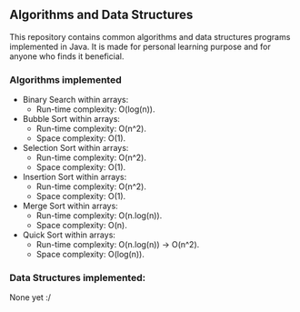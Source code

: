 ## Algorithms and Data Structures
This repository contains common algorithms and data structures programs implemented in Java. It is made for personal learning purpose and for anyone who finds it beneficial.

### Algorithms implemented
* Binary Search within arrays:
  * Run-time complexity: O(log(n)).
* Bubble Sort within arrays:
  * Run-time complexity: O(n^2).
  * Space complexity: O(1).
* Selection Sort within arrays:
  * Run-time complexity: O(n^2).
  * Space complexity: O(1).
* Insertion Sort within arrays:
  * Run-time complexity: O(n^2).
  * Space complexity: O(1).
* Merge Sort within arrays:
  * Run-time complexity: O(n.log(n)).
  * Space complexity: O(n).
* Quick Sort within arrays:
  * Run-time complexity: O(n.log(n)) -> O(n^2).
  * Space complexity: O(log(n)).
### Data Structures implemented:
None yet :/
